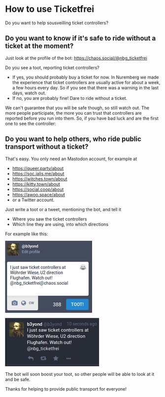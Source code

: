 # How to use Ticketfrei

Do you want to help sousveilling ticket controllers?

## Do you want to know if it's safe to ride without a ticket at the moment?

Just look at the profile of the bot: https://chaos.social/@nbg_ticketfrei

Do you see a toot, reporting ticket controllers?
* If yes, you should probably buy a ticket for now.
In Nuremberg we made the experience that ticket controllers are usually active for about a week, a few hours every day.
So if you see that there was a warning in the last days, watch out.
* If no, you are probably fine! Dare to ride without a ticket.

We can't guarantee that you will be safe though, so still watch out.
The more people participate, the more you can trust that controllers are reported before you run into them.
So, if you have bad luck and are the first one to see the controller:

## Do you want to help others, who ride public transport without a ticket?

That's easy. You only need an Mastodon account, for example at
* https://queer.party/about
* https://soc.ialis.me/about
* https://witches.town/about
* https://kitty.town/about
* https://social.coop/about
* https://awoo.space/about
* or a Twitter account.


Just write a toot or a tweet, mentioning the bot, and tell it
* Where you saw the ticket controllers
* Which line they are using, into which directions

For example like this:

![Screenshot of tooting](tooting_screenshot.png)

![A toot ready to be boosted](toot_screenshot.png)

The bot will soon boost your toot, so other people will be able to look at it and be safe.

Thanks for helping to provide public transport for everyone!
